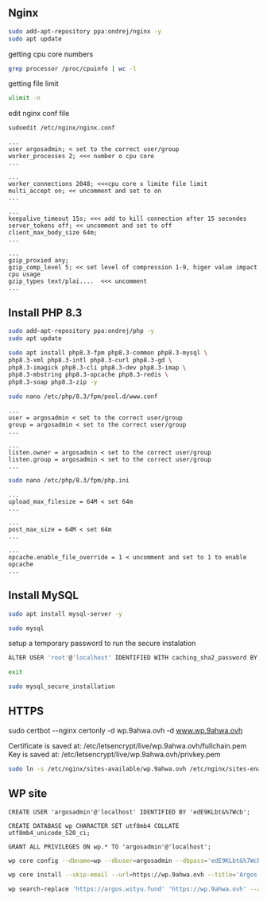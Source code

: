 
## Nginx


```bash
sudo add-apt-repository ppa:ondrej/nginx -y
sudo apt update
```

getting cpu core numbers

```bash
grep processor /proc/cpuinfo | wc -l
```

getting file limit
```bash
ulimit -n
```


edit nginx conf file 
```bash
sudoedit /etc/nginx/nginx.conf
```

```
...
user argosadmin; < set to the correct user/group
worker_processes 2; <<< number o cpu core
...

...
worker_connections 2048; <<<cpu core x limite file limit
multi_accept on; << uncomment and set to on
...

...
keepalive_timeout 15s; <<< add to kill connection after 15 secondes
server_tokens off; << uncomment and set to off
client_max_body_size 64m;
...

...
gzip_proxied any;
gzip_comp_level 5; << set level of compression 1-9, higer value impact cpu usage
gzip_types text/plai....  <<< uncomment 
...

```


## Install PHP 8.3

```bash
sudo add-apt-repository ppa:ondrej/php -y
sudo apt update
```

```bash
sudo apt install php8.3-fpm php8.3-common php8.3-mysql \
php8.3-xml php8.3-intl php8.3-curl php8.3-gd \
php8.3-imagick php8.3-cli php8.3-dev php8.3-imap \
php8.3-mbstring php8.3-opcache php8.3-redis \
php8.3-soap php8.3-zip -y
```


```bash
sudo nano /etc/php/8.3/fpm/pool.d/www.conf
```

```
...
user = argosadmin < set to the correct user/group
group = argosadmin < set to the correct user/group
...

...
listen.owner = argosadmin < set to the correct user/group
listen.group = argosadmin < set to the correct user/group
...
```


```bash
sudo nano /etc/php/8.3/fpm/php.ini
```

```
...
upload_max_filesize = 64M < set 64m
...

...
post_max_size = 64M < set 64m
...

...
opcache.enable_file_override = 1 < uncomment and set to 1 to enable opcache
...
```


## Install MySQL

```bash
sudo apt install mysql-server -y
```


```bash
sudo mysql
```
setup a temporary password to run the secure instalation
```bash
ALTER USER 'root'@'localhost' IDENTIFIED WITH caching_sha2_password BY 'password';
```

```bash
exit
```

```bash
sudo mysql_secure_installation
```


## HTTPS

sudo certbot --nginx certonly -d wp.9ahwa.ovh -d www.wp.9ahwa.ovh

Certificate is saved at: /etc/letsencrypt/live/wp.9ahwa.ovh/fullchain.pem
Key is saved at:         /etc/letsencrypt/live/wp.9ahwa.ovh/privkey.pem

```bash
sudo ln -s /etc/nginx/sites-available/wp.9ahwa.ovh /etc/nginx/sites-enabled/wp.9ahwa.ovh
```


## WP site

```mysql
CREATE USER 'argosadmin'@'localhost' IDENTIFIED BY 'edE9KLbt&%7Wcb';
```

```mysql
CREATE DATABASE wp CHARACTER SET utf8mb4 COLLATE utf8mb4_unicode_520_ci;
```

```mysql
GRANT ALL PRIVILEGES ON wp.* TO 'argosadmin'@'localhost';
```

```bash
wp core config --dbname=wp --dbuser=argosadmin --dbpass='edE9KLbt&%7Wcb'
```

```bash
wp core install --skip-email --url=https://wp.9ahwa.ovh --title='Argos' --admin_user=aha --admin_email=aha@argos.fund --admin_password='V8g8XP!Nv#u&hx'
```

```bash
wp search-replace 'https://argos.wityu.fund' 'https://wp.9ahwa.ovh' --allow-root --dry-run
```
